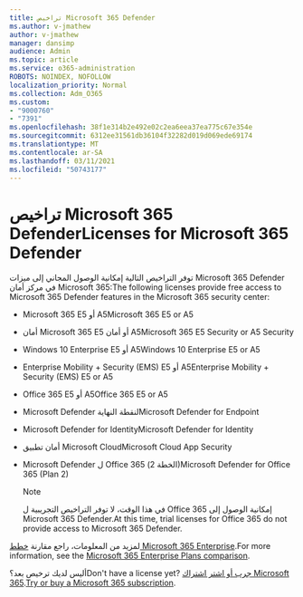 ```yaml
---
title: تراخيص Microsoft 365 Defender
ms.author: v-jmathew
author: v-jmathew
manager: dansimp
audience: Admin
ms.topic: article
ms.service: o365-administration
ROBOTS: NOINDEX, NOFOLLOW
localization_priority: Normal
ms.collection: Adm_O365
ms.custom:
- "9000760"
- "7391"
ms.openlocfilehash: 38f1e314b2e492e02c2ea6eea37ea775c67e354e
ms.sourcegitcommit: 6312ee31561db36104f32282d019d069ede69174
ms.translationtype: MT
ms.contentlocale: ar-SA
ms.lasthandoff: 03/11/2021
ms.locfileid: "50743177"
---
```

# <a name="licenses-for-microsoft-365-defender"></a><span data-ttu-id="1b8a3-102">تراخيص Microsoft 365 Defender</span><span class="sxs-lookup"><span data-stu-id="1b8a3-102">Licenses for Microsoft 365 Defender</span></span>

<span data-ttu-id="1b8a3-103">توفر التراخيص التالية إمكانية الوصول المجاني إلى ميزات Microsoft 365 Defender في مركز أمان Microsoft 365:</span><span class="sxs-lookup"><span data-stu-id="1b8a3-103">The following licenses provide free access to Microsoft 365 Defender features in the Microsoft 365 security center:</span></span>

- <span data-ttu-id="1b8a3-104">Microsoft 365 E5 أو A5</span><span class="sxs-lookup"><span data-stu-id="1b8a3-104">Microsoft 365 E5 or A5</span></span>
- <span data-ttu-id="1b8a3-105">أمان Microsoft 365 E5 أو أمان A5</span><span class="sxs-lookup"><span data-stu-id="1b8a3-105">Microsoft 365 E5 Security or A5 Security</span></span>
- <span data-ttu-id="1b8a3-106">Windows 10 Enterprise E5 أو A5</span><span class="sxs-lookup"><span data-stu-id="1b8a3-106">Windows 10 Enterprise E5 or A5</span></span>
- <span data-ttu-id="1b8a3-107">Enterprise Mobility + Security (EMS) E5 أو A5</span><span class="sxs-lookup"><span data-stu-id="1b8a3-107">Enterprise Mobility + Security (EMS) E5 or A5</span></span>
- <span data-ttu-id="1b8a3-108">Office 365 E5 أو A5</span><span class="sxs-lookup"><span data-stu-id="1b8a3-108">Office 365 E5 or A5</span></span>
- <span data-ttu-id="1b8a3-109">Microsoft Defender لنقطة النهاية</span><span class="sxs-lookup"><span data-stu-id="1b8a3-109">Microsoft Defender for Endpoint</span></span>
- <span data-ttu-id="1b8a3-110">Microsoft Defender for Identity</span><span class="sxs-lookup"><span data-stu-id="1b8a3-110">Microsoft Defender for Identity</span></span>
- <span data-ttu-id="1b8a3-111">أمان تطبيق Microsoft Cloud</span><span class="sxs-lookup"><span data-stu-id="1b8a3-111">Microsoft Cloud App Security</span></span>
- <span data-ttu-id="1b8a3-112">Microsoft Defender ل Office 365 (الخطة 2)</span><span class="sxs-lookup"><span data-stu-id="1b8a3-112">Microsoft Defender for Office 365 (Plan 2)</span></span>

    > [!NOTE]
    > <span data-ttu-id="1b8a3-113">في هذا الوقت، لا توفر التراخيص التجريبية ل Office 365 إمكانية الوصول إلى Microsoft 365 Defender.</span><span class="sxs-lookup"><span data-stu-id="1b8a3-113">At this time, trial licenses for Office 365 do not provide access to Microsoft 365 Defender.</span></span>

<span data-ttu-id="1b8a3-114">لمزيد من المعلومات، راجع مقارنة [خطط Microsoft 365 Enterprise](https://go.microsoft.com/fwlink/?linkid=2143458).</span><span class="sxs-lookup"><span data-stu-id="1b8a3-114">For more information, see the [Microsoft 365 Enterprise Plans comparison](https://go.microsoft.com/fwlink/?linkid=2143458).</span></span>

<span data-ttu-id="1b8a3-115">أليس لديك ترخيص بعد؟</span><span class="sxs-lookup"><span data-stu-id="1b8a3-115">Don't have a license yet?</span></span> <span data-ttu-id="1b8a3-116">[جرب أو اشتر اشتراك Microsoft 365](https://go.microsoft.com/fwlink/?linkid=2143625).</span><span class="sxs-lookup"><span data-stu-id="1b8a3-116">[Try or buy a Microsoft 365 subscription](https://go.microsoft.com/fwlink/?linkid=2143625).</span></span>
